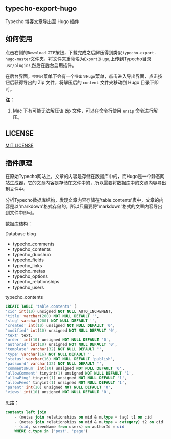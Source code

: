 ## typecho-export-hugo

Typecho 博客文章导出至 Hugo 插件

## 如何使用

点击右侧的`Download ZIP`按钮，下载完成之后解压得到类似`typecho-export-hugo-master`文件夹，将文件夹重命名为`Export2Hugo`,上传到Typecho目录`usr/plugins`,然后在后台启用插件。

在后台界面，`控制台`菜单下会有一个`导出至Hugo`菜单，点击进入导出界面，点击按钮后获得导出的 Zip 文件，将解压后的 `content` 文件夹移动到 Hugo 目录下即可。

**注：**

1. Mac 下有可能无法解压该 zip 文件，可以在命令行使用 `unzip` 命令进行解压。

## LICENSE

[MIT LICENSE](https://github.com/lizheming/typecho-export-hugo/blob/master/LICENSE)

## 插件原理

在原始Typecho网站上，文章的内容是存储在数据库中的，而Hugo是一个静态网站生成器，它的文章内容是存储在文件中的，所以需要将数据库中的文章内容导出到文件中。

分析Typecho数据库结构，发现文章内容存储在'table.contents'表中，文章的内容是以'markdown'格式存储的，所以只需要将'markdown'格式的文章内容导出到文件中即可。

数据库结构：

Database blog
- typecho_comments
- typecho_contents
- typecho_duoshuo
- typecho_fields
- typecho_links
- typecho_metas
- typecho_options
- typecho_relationships
- typecho_users

typecho_contents

```sql
CREATE TABLE 'table.contents' (
'cid' int(10) unsigned NOT NULL AUTO_INCREMENT,
'title' varchar(200) NOT NULL DEFAULT '',
'slug' varchar(200) NOT NULL DEFAULT '',
'created' int(10) unsigned NOT NULL DEFAULT '0',
'modified' int(10) unsigned NOT NULL DEFAULT '0',
'text' text,
'order' int(10) unsigned NOT NULL DEFAULT '0',
'authorId' int(10) unsigned NOT NULL DEFAULT '0',
'template' varchar(32) NOT NULL DEFAULT '',
'type' varchar(16) NOT NULL DEFAULT '',
'status' varchar(16) NOT NULL DEFAULT 'publish',
'password' varchar(32) NOT NULL DEFAULT '',
'commentsNum' int(10) unsigned NOT NULL DEFAULT '0',
'allowComment' tinyint(1) unsigned NOT NULL DEFAULT '1',
'allowPing' tinyint(1) unsigned NOT NULL DEFAULT '1',
'allowFeed' tinyint(1) unsigned NOT NULL DEFAULT '1',
'parent' int(10) unsigned NOT NULL DEFAULT '0',
'views' int(10) unsigned NOT NULL DEFAULT '0',
```

思路：

```sql
contents left join 
    - (metas join relationships on mid & m.type = tag) t1 on cid
    - (metas join relationships on mid & m.type = category) t2 on cid
    - (uid, screenName from users) on authorId = uid
    WHERE c.type in ('post', 'page')
```

